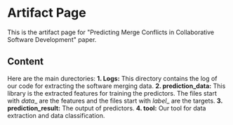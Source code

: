 
# Artifact Page

This is the artifact page for "Predicting Merge Conflicts in Collaborative Software Development" paper.

## Content
Here are the main durectories:
**1. Logs:** This directory contains the log of our code for extracting the software merging data.
**2. prediction_data:** This library is the extracted features for training the predictors. The files start with _data__ are the features and the files start with _label__ are the targets.
**3. prediction_result:** The output of predictors.
**4. tool:** Our tool for data extraction and data classification.
